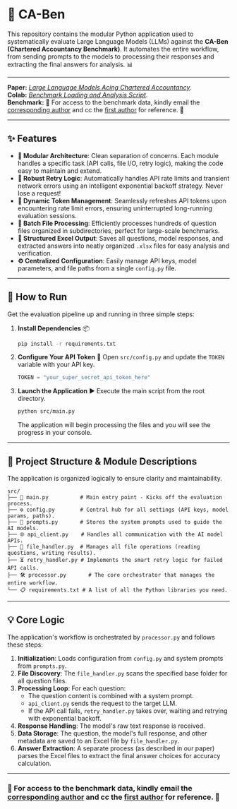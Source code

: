 # 🤖 CA-Ben

This repository contains the modular Python application used to systematically evaluate Large Language Models (LLMs) against the **CA-Ben (Chartered Accountancy Benchmark)**. It automates the entire workflow, from sending prompts to the models to processing their responses and extracting the final answers for analysis. 📊

-----
**Paper:** *[Large Language Models Acing Chartered Accountancy](https://arxiv.org/html/2506.21031v1)*.<br>
**Colab:** *[Benchmark Loading and Analysis Script](https://drive.google.com/file/d/1pTFCfyfWpc0_RmUuSImaaeR9z5kfmlii/view?usp=sharing)*.<br>
**Benchmark:** 📩 For access to the benchmark data, kindly email the [corresponding author](mailto:aliabidi4685@gmail.com) and cc the [first author](jatingupta261001@gmail.com) for reference. 📩

-----

## ✨ Features

  - **🧱 Modular Architecture**: Clean separation of concerns. Each module handles a specific task (API calls, file I/O, retry logic), making the code easy to maintain and extend.
  - **🔄 Robust Retry Logic**: Automatically handles API rate limits and transient network errors using an intelligent exponential backoff strategy. Never lose a request\!
  - **🔑 Dynamic Token Management**: Seamlessly refreshes API tokens upon encountering rate limit errors, ensuring uninterrupted long-running evaluation sessions.
  - **📂 Batch File Processing**: Efficiently processes hundreds of question files organized in subdirectories, perfect for large-scale benchmarks.
  - **📝 Structured Excel Output**: Saves all questions, model responses, and extracted answers into neatly organized `.xlsx` files for easy analysis and verification.
  - **⚙️ Centralized Configuration**: Easily manage API keys, model parameters, and file paths from a single `config.py` file.

-----

## 🚀 How to Run

Get the evaluation pipeline up and running in three simple steps:

1.  **Install Dependencies** 📦

    ```bash
    pip install -r requirements.txt
    ```

2.  **Configure Your API Token** 🔑
    Open `src/config.py` and update the `TOKEN` variable with your API key.

    ```python
    TOKEN = "your_super_secret_api_token_here"
    ```

3.  **Launch the Application** ▶️
    Execute the main script from the root directory.

    ```bash
    python src/main.py
    ```

    The application will begin processing the files and you will see the progress in your console.

-----

## 📁 Project Structure & Module Descriptions

The application is organized logically to ensure clarity and maintainability.

```
src/
├── 📜 main.py          # Main entry point - Kicks off the evaluation process.
├── ⚙️ config.py        # Central hub for all settings (API keys, model params, paths).
├── 🧠 prompts.py       # Stores the system prompts used to guide the AI models.
├── 🌐 api_client.py    # Handles all communication with the AI model APIs.
├── 📄 file_handler.py  # Manages all file operations (reading questions, writing results).
├── ⏳ retry_handler.py # Implements the smart retry logic for failed API calls.
├── 🛠️ processor.py       # The core orchestrator that manages the entire workflow.
└── 📋 requirements.txt # A list of all the Python libraries you need.
```

-----

## 💡 Core Logic

The application's workflow is orchestrated by `processor.py` and follows these steps:

1.  **Initialization**: Loads configuration from `config.py` and system prompts from `prompts.py`.
2.  **File Discovery**: The `file_handler.py` scans the specified base folder for all question files.
3.  **Processing Loop**: For each question:
      * The question content is combined with a system prompt.
      * `api_client.py` sends the request to the target LLM.
      * If the API call fails, `retry_handler.py` takes over, waiting and retrying with exponential backoff.
4.  **Response Handling**: The model's raw text response is received.
5.  **Data Storage**: The question, the model's full response, and other metadata are saved to an Excel file by `file_handler.py`.
6.  **Answer Extraction**: A separate process (as described in our paper) parses the Excel files to extract the final answer choices for accuracy calculation.

----

### 📩 For access to the benchmark data, kindly email the [corresponding author](mailto:aliabidi4685@gmail.com) and cc the [first author](jatingupta261001@gmail.com) for reference. 📩
